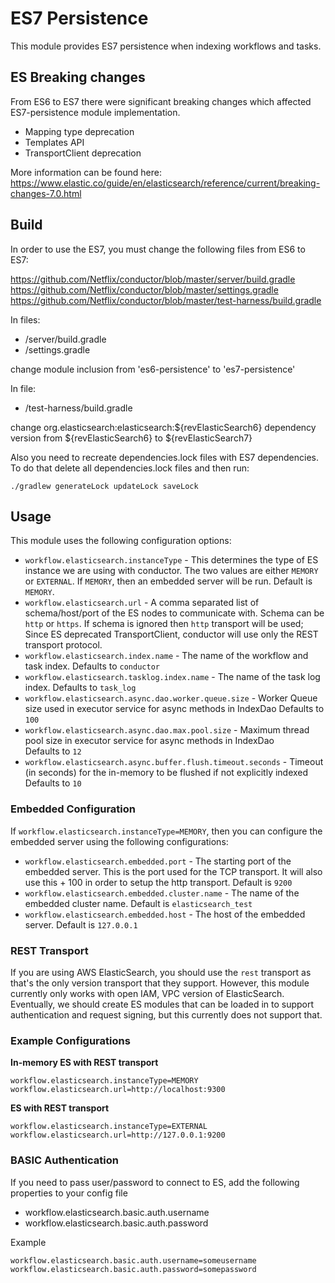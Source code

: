 # ES7 Persistence

This module provides ES7 persistence when indexing workflows and tasks.

## ES Breaking changes

From ES6 to ES7 there were significant breaking changes which affected ES7-persistence module implementation.
* Mapping type deprecation
* Templates API
* TransportClient deprecation

More information can be found here: https://www.elastic.co/guide/en/elasticsearch/reference/current/breaking-changes-7.0.html


## Build

In order to use the ES7, you must change the following files from ES6 to ES7:


https://github.com/Netflix/conductor/blob/master/server/build.gradle
https://github.com/Netflix/conductor/blob/master/settings.gradle
https://github.com/Netflix/conductor/blob/master/test-harness/build.gradle

In files:
- /server/build.gradle
- /settings.gradle

change module inclusion from 'es6-persistence' to 'es7-persistence'


In file:
 
- /test-harness/build.gradle

change org.elasticsearch:elasticsearch:${revElasticSearch6} dependency version from ${revElasticSearch6} to ${revElasticSearch7}


Also you need to recreate dependencies.lock files with ES7 dependencies. To do that delete all dependencies.lock files and then run: 

```
./gradlew generateLock updateLock saveLock
```

## Usage

This module uses the following configuration options:

* `workflow.elasticsearch.instanceType` - This determines the type of ES instance we are using with conductor.
The two values are either `MEMORY` or `EXTERNAL`.
If `MEMORY`, then an embedded server will be run.
Default is `MEMORY`.
* `workflow.elasticsearch.url` - A comma separated list of schema/host/port of the ES nodes to communicate with.
Schema can be `http` or `https`. If schema is ignored then `http` transport will be used;
Since ES deprecated TransportClient, conductor will use only the  REST transport protocol.
* `workflow.elasticsearch.index.name` - The name of the workflow and task index.
Defaults to `conductor`
* `workflow.elasticsearch.tasklog.index.name` - The name of the task log index.
Defaults to `task_log`
* `workflow.elasticsearch.async.dao.worker.queue.size` - Worker Queue size used in executor service for async methods in IndexDao 
Defaults to `100`
* `workflow.elasticsearch.async.dao.max.pool.size` - Maximum thread pool size in executor service for async methods in IndexDao        
Defaults to `12`
* `workflow.elasticsearch.async.buffer.flush.timeout.seconds` - Timeout (in seconds) for the in-memory to be flushed if not explicitly indexed
Defaults to `10`

### Embedded Configuration

If `workflow.elasticsearch.instanceType=MEMORY`, then you can configure the embedded server using the following configurations: 

* `workflow.elasticsearch.embedded.port` - The starting port of the embedded server.
This is the port used for the TCP transport.
It will also use this + 100 in order to setup the http transport.
Default is `9200`
* `workflow.elasticsearch.embedded.cluster.name` - The name of the embedded cluster name.
Default is `elasticsearch_test`
* `workflow.elasticsearch.embedded.host` - The host of the embedded server.
Default is `127.0.0.1`

### REST Transport

If you are using AWS ElasticSearch, you should use the `rest` transport as that's the only version transport that they support.
However, this module currently only works with open IAM, VPC version of ElasticSearch.
Eventually, we should create ES modules that can be loaded in to support authentication and request signing, but this currently does not support that.

### Example Configurations


**In-memory ES with REST transport**

```
workflow.elasticsearch.instanceType=MEMORY
workflow.elasticsearch.url=http://localhost:9300
```

**ES with REST transport**

```
workflow.elasticsearch.instanceType=EXTERNAL
workflow.elasticsearch.url=http://127.0.0.1:9200
```

### BASIC Authentication
If you need to pass user/password to connect to ES, add the following properties to your config file
* workflow.elasticsearch.basic.auth.username
* workflow.elasticsearch.basic.auth.password

Example
```
workflow.elasticsearch.basic.auth.username=someusername
workflow.elasticsearch.basic.auth.password=somepassword
```
